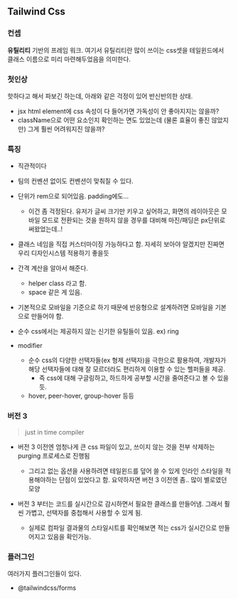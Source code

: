 ## Tailwind Css

### 컨셉

**유틸리티** 기반의 프레임 워크. 여기서 유틸리티란 많이 쓰이는 css셋을 테일윈드에서 클래스 이름으로 미리 마련해두었음을 의미한다.

### 첫인상

핫하다고 해서 파보긴 하는데, 아래와 같은 걱정이 있어 반신반의한 상태.

- jsx html element에 css 속성이 다 들어가면 가독성이 안 좋아지지는 않을까?
- className으로 어떤 요소인지 확인하는 면도 있었는데 (물론 효율이 좋진 않았지만) 그게 훨씬 어려워지진 않을까?

### 특징

- 직관적이다
- 팀의 컨벤션 없이도 컨벤션이 맞춰질 수 있다.
- 단위가 rem으로 되어있음. padding에도...
  - 이건 좀 걱정된다. 유저가 글씨 크기만 키우고 싶어하고, 화면의 레이아웃은 모바일 모드로 전환되는 것을 원하지 않을 경우를 대비해 마진/패딩은 px단위로 써왔었는데..!
- 클래스 네임을 직접 커스터마이징 가능하다고 함. 자세히 보아야 알겠지만 진짜면 우리 디자인시스템 적용하기 좋을듯
- 간격 계산을 알아서 해준다.

  - helper class 라고 함.
  - space 같은 게 있음.

- 기본적으로 모바일을 기준으로 하기 때문에 반응형으로 설계하려면 모바일을 기본으로 만들어야 함.
- 순수 css에서는 제공하지 않는 신기한 유틸들이 있음. ex) ring
- modifier
  - 순수 css의 다양한 선택자들(ex 형제 선택자)을 극한으로 활용하여, 개발자가 해당 선택자들에 대해 잘 모르더라도 편리하게 이용할 수 있는 헬퍼들을 제공.
    - 즉 css에 대해 구글링하고, 하드하게 공부할 시간을 줄여준다고 볼 수 있을 듯.
  - hover, peer-hover, group-hover 등등

### 버전 3

> just in time compiler

- 버전 3 이전엔 엄청나게 큰 css 파일이 있고, 쓰이지 않는 것을 전부 삭제하는 purging 프로세스로 진행됨
  - 그리고 없는 옵션을 사용하려면 테일윈드를 덮어 쓸 수 있게 인라인 스타일을 적용해야하는 단점이 있었다고 함. 요약하자면 버전 3 이전엔 좀.. 많이 별로였던 모양
- 버전 3 부터는 코드를 실시간으로 감시하면서 필요한 클래스를 만들어냄. 그래서 훨씬 가볍고, 선택자를 중첩해서 사용할 수 있게 됨.

  - 실제로 컴파일 결과물의 스타일시트를 확인해보면 적는 css가 실시간으로 만들어지고 있음을 확인가능.

### 플러그인
여러가지 플러그인들이 있다.
- @tailwindcss/forms